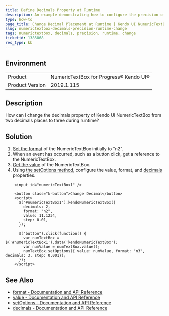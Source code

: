 ```yaml
---
title: Define Decimals Property at Runtime
description: An example demonstrating how to configure the precision of the NumericTextBox during runtime
type: how-to
page_title: Change Decimal Placement at Runtime | Kendo UI NumericTextBox
slug: numerictextbox-decimals-precision-runtime-change
tags: numerictextbox, decimals, precision, runtime, change
ticketid: 1383068
res_type: kb
---
```


## Environment
<table>
 <tr>
  <td>Product</td>
  <td>NumericTextBox for Progress® Kendo UI®</td>
 </tr>

  <td>Product Version</td>
  <td>2019.1.115</td>
 </tr>
</table>

## Description

How can I change the decimals property of Kendo UI NumericTextBox from two decimals places to three during runtime?

## Solution

1. [Set the format](https://docs.telerik.com/kendo-ui/api/javascript/ui/numerictextbox/configuration/format) of the NumericTextBox initially to "n2".
1. When an event has occurred, such as a button click, get a reference to the NumericTextBox.
1. [Get the value](https://docs.telerik.com/kendo-ui/api/javascript/ui/numerictextbox/methods/value) of the NumericTextBox.
1. Using [the setOptions method](https://docs.telerik.com/kendo-ui/api/javascript/ui/widget/methods/setoptions), configure the value, format, and [decimals](https://docs.telerik.com/kendo-ui/api/javascript/ui/numerictextbox/configuration/decimals) properties.

```dojo
    <input id="numericTextBox1" />

    <button class="k-button">Change Decimal</button>
    <script>   
      $("#numericTextBox1").kendoNumericTextBox({
        decimals: 2,
        format: "n2",
        value: 11.1234,
        step: 0.01,
      });

      $("button").click(function() {
        var numTextBox = $('#numericTextBox1').data('kendoNumericTextBox');
        var numValue = numTextBox.value();
        numTextBox.setOptions({ value: numValue, format: "n3", decimals: 3, step: 0.001});
      });
    </script>
```

## See Also

* [format - Documentation and API Reference](https://docs.telerik.com/kendo-ui/api/javascript/ui/numerictextbox/configuration/format)
* [value - Documentation and API Reference](https://docs.telerik.com/kendo-ui/api/javascript/ui/numerictextbox/methods/value)
* [setOptions - Documentation and API Reference](https://docs.telerik.com/kendo-ui/api/javascript/ui/widget/methods/setoptions)
* [decimals - Documentation and API Reference](https://docs.telerik.com/kendo-ui/api/javascript/ui/numerictextbox/configuration/decimals)
